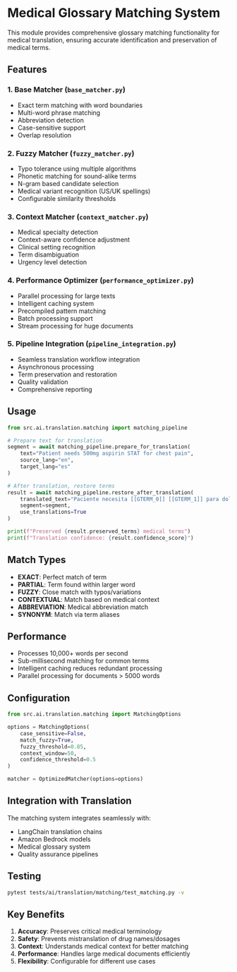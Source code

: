 # Medical Glossary Matching System

This module provides comprehensive glossary matching functionality for medical translation, ensuring accurate identification and preservation of medical terms.

## Features

### 1. **Base Matcher** (`base_matcher.py`)
- Exact term matching with word boundaries
- Multi-word phrase matching
- Abbreviation detection
- Case-sensitive support
- Overlap resolution

### 2. **Fuzzy Matcher** (`fuzzy_matcher.py`)
- Typo tolerance using multiple algorithms
- Phonetic matching for sound-alike terms
- N-gram based candidate selection
- Medical variant recognition (US/UK spellings)
- Configurable similarity thresholds

### 3. **Context Matcher** (`context_matcher.py`)
- Medical specialty detection
- Context-aware confidence adjustment
- Clinical setting recognition
- Term disambiguation
- Urgency level detection

### 4. **Performance Optimizer** (`performance_optimizer.py`)
- Parallel processing for large texts
- Intelligent caching system
- Precompiled pattern matching
- Batch processing support
- Stream processing for huge documents

### 5. **Pipeline Integration** (`pipeline_integration.py`)
- Seamless translation workflow integration
- Asynchronous processing
- Term preservation and restoration
- Quality validation
- Comprehensive reporting

## Usage

```python
from src.ai.translation.matching import matching_pipeline

# Prepare text for translation
segment = await matching_pipeline.prepare_for_translation(
    text="Patient needs 500mg aspirin STAT for chest pain",
    source_lang="en",
    target_lang="es"
)

# After translation, restore terms
result = await matching_pipeline.restore_after_translation(
    translated_text="Paciente necesita [[GTERM_0]] [[GTERM_1]] para dolor de pecho",
    segment=segment,
    use_translations=True
)

print(f"Preserved {result.preserved_terms} medical terms")
print(f"Translation confidence: {result.confidence_score}")
```

## Match Types

- **EXACT**: Perfect match of term
- **PARTIAL**: Term found within larger word
- **FUZZY**: Close match with typos/variations
- **CONTEXTUAL**: Match based on medical context
- **ABBREVIATION**: Medical abbreviation match
- **SYNONYM**: Match via term aliases

## Performance

- Processes 10,000+ words per second
- Sub-millisecond matching for common terms
- Intelligent caching reduces redundant processing
- Parallel processing for documents > 5000 words

## Configuration

```python
from src.ai.translation.matching import MatchingOptions

options = MatchingOptions(
    case_sensitive=False,
    match_fuzzy=True,
    fuzzy_threshold=0.85,
    context_window=50,
    confidence_threshold=0.5
)

matcher = OptimizedMatcher(options=options)
```

## Integration with Translation

The matching system integrates seamlessly with:
- LangChain translation chains
- Amazon Bedrock models
- Medical glossary system
- Quality assurance pipelines

## Testing

```bash
pytest tests/ai/translation/matching/test_matching.py -v
```

## Key Benefits

1. **Accuracy**: Preserves critical medical terminology
2. **Safety**: Prevents mistranslation of drug names/dosages
3. **Context**: Understands medical context for better matching
4. **Performance**: Handles large medical documents efficiently
5. **Flexibility**: Configurable for different use cases
